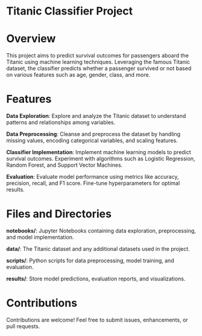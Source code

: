 # Titanic Classifier Project
# Overview
This project aims to predict survival outcomes for passengers aboard the Titanic using machine learning techniques. Leveraging the famous Titanic dataset, the classifier predicts whether a passenger survived or not based on various features such as age, gender, class, and more.

# Features
**Data Exploration**: Explore and analyze the Titanic dataset to understand patterns and relationships among variables.

**Data Preprocessing**: Cleanse and preprocess the dataset by handling missing values, encoding categorical variables, and scaling features.

**Classifier Implementation**: Implement machine learning models to predict survival outcomes. Experiment with algorithms such as Logistic Regression, Random Forest, and Support Vector Machines.

**Evaluation**: Evaluate model performance using metrics like accuracy, precision, recall, and F1 score. Fine-tune hyperparameters for optimal results.

# Files and Directories
**notebooks/**: Jupyter Notebooks containing data exploration, preprocessing, and model implementation.

**data/**: The Titanic dataset and any additional datasets used in the project.

**scripts/**: Python scripts for data preprocessing, model training, and evaluation.

**results/**: Store model predictions, evaluation reports, and visualizations.



# Contributions
Contributions are welcome! Feel free to submit issues, enhancements, or pull requests.

